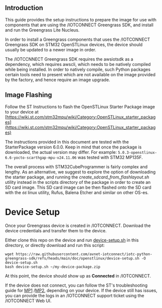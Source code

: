 ## Introduction

This guide provides the setup instructions to prepare the image 
for use with components that are using the /IOTCONNECT Greengrass SDK,
and install and run the Greengrass Lite Nucleus.

In order to install a Greengrass components that uses the 
/IOTCONNECT Greengrass SDK on STM32 OpenSTLinux devices,
the device should usually be updated to a newer image in order.  


The /IOTCCNNECT Greengrass SDK requires the awsiotsdk as a dependency, which requires awscli, 
which needs to be natively compiled while being installed. In order to natively compile, 
such Python packages certain tools need to present which are not available on the image provided 
by the factory, and hence require an image upgrade.

## Image Flashing

Follow the ST Instructions to flash the OpenSTLinux Starter Package image to your device at 
[https://wiki.st.com/stm32mpu/wiki/Category:OpenSTLinux_starter_packages](https://wiki.st.com/stm32mpu/wiki/Category:OpenSTLinux_starter_packages)

The instructions provided in this document are tested with the StarterPackage version 6.0.0. 
Keep in mind that once the package is downloaded, the actual version may differ. For example:
```5.0.3-openstlinux-6.6-yocto-scarthgap-mpu-v24.11.06``` was tested with STM32 MP135F.

The overall process with STM32CubeProgrammer is fairly complex and lengthy. 
As an alternative, we suggest to explore the option of downloading the starter package, 
and running the *create_sdcard_from_flashlayout.sh* utility instead in the scripts directory
of the package in order to create an SD card image. 
This SD card image can be then flashed onto the SD card with the ``dd`` 
linux utility, Rufus, Balena Etcher and similar on other OS-es. 

# Device Setup

Once your Greengrass device is created in /IOTCONNECT. Download the device credentials 
and transfer them to the device.

Either clone this repo on the device and run [device-setup.sh](device-setup.sh) in this directory,
or directly download and run this script:
```shell
wget https://raw.githubusercontent.com/avnet-iotconnect/iotc-python-greengrass-sdk/refs/heads/main/doc/openstlinux/device-setup.sh -O device-setup.sh
bash device-setup.sh ~/my-device-package.zip
```

At this point, the device should show up as **Connected** in /IOTCONNECT.

If the device does not connect, you can follow the ST's troubleshooting guide for 
[MP1](https://github.com/stm32-hotspot/STM32MP1_AWS-IoT-Greengrass-nucleus-lite/)
/[MP2](https://github.com/stm32-hotspot/STM32MP1_AWS-IoT-Greengrass-nucleus-lite/),
depending on your device. If the device still has issues, 
you can provide the logs in an /IOTCONNECT support ticket using the /IOTCONNECT Web UI.


